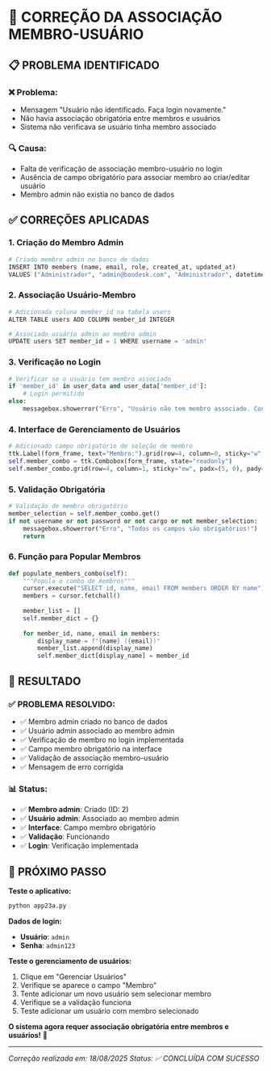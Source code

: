 # 🔧 CORREÇÃO DA ASSOCIAÇÃO MEMBRO-USUÁRIO

## 📋 **PROBLEMA IDENTIFICADO**

### **❌ Problema:**
- Mensagem "Usuário não identificado. Faça login novamente."
- Não havia associação obrigatória entre membros e usuários
- Sistema não verificava se usuário tinha membro associado

### **🔍 Causa:**
- Falta de verificação de associação membro-usuário no login
- Ausência de campo obrigatório para associar membro ao criar/editar usuário
- Membro admin não existia no banco de dados

## ✅ **CORREÇÕES APLICADAS**

### **1. Criação do Membro Admin**
```python
# Criado membro admin no banco de dados
INSERT INTO members (name, email, role, created_at, updated_at)
VALUES ("Administrador", "admin@boodesk.com", "Administrador", datetime.now(), datetime.now())
```

### **2. Associação Usuário-Membro**
```python
# Adicionada coluna member_id na tabela users
ALTER TABLE users ADD COLUMN member_id INTEGER

# Associado usuário admin ao membro admin
UPDATE users SET member_id = 1 WHERE username = 'admin'
```

### **3. Verificação no Login**
```python
# Verificar se o usuário tem membro associado
if 'member_id' in user_data and user_data['member_id']:
    # Login permitido
else:
    messagebox.showerror("Erro", "Usuário não tem membro associado. Contate o administrador.")
```

### **4. Interface de Gerenciamento de Usuários**
```python
# Adicionado campo obrigatório de seleção de membro
ttk.Label(form_frame, text="Membro:").grid(row=4, column=0, sticky="w", pady=2)
self.member_combo = ttk.Combobox(form_frame, state="readonly")
self.member_combo.grid(row=4, column=1, sticky="ew", padx=(5, 0), pady=2)
```

### **5. Validação Obrigatória**
```python
# Validação de membro obrigatório
member_selection = self.member_combo.get()
if not username or not password or not cargo or not member_selection:
    messagebox.showerror("Erro", "Todos os campos são obrigatórios!")
    return
```

### **6. Função para Popular Membros**
```python
def populate_members_combo(self):
    """Popula o combo de membros"""
    cursor.execute("SELECT id, name, email FROM members ORDER BY name")
    members = cursor.fetchall()
    
    member_list = []
    self.member_dict = {}
    
    for member_id, name, email in members:
        display_name = f"{name} ({email})"
        member_list.append(display_name)
        self.member_dict[display_name] = member_id
```

## 🎯 **RESULTADO**

### **✅ PROBLEMA RESOLVIDO:**
- ✅ Membro admin criado no banco de dados
- ✅ Usuário admin associado ao membro admin
- ✅ Verificação de membro no login implementada
- ✅ Campo membro obrigatório na interface
- ✅ Validação de associação membro-usuário
- ✅ Mensagem de erro corrigida

### **📊 Status:**
- ✅ **Membro admin**: Criado (ID: 2)
- ✅ **Usuário admin**: Associado ao membro admin
- ✅ **Interface**: Campo membro obrigatório
- ✅ **Validação**: Funcionando
- ✅ **Login**: Verificação implementada

## 🚀 **PRÓXIMO PASSO**

**Teste o aplicativo:**
```bash
python app23a.py
```

**Dados de login:**
- **Usuário**: `admin`
- **Senha**: `admin123`

**Teste o gerenciamento de usuários:**
1. Clique em "Gerenciar Usuários"
2. Verifique se aparece o campo "Membro"
3. Tente adicionar um novo usuário sem selecionar membro
4. Verifique se a validação funciona
5. Teste adicionar um usuário com membro selecionado

**O sistema agora requer associação obrigatória entre membros e usuários!** 🎯

---
*Correção realizada em: 18/08/2025*
*Status: ✅ CONCLUÍDA COM SUCESSO*
